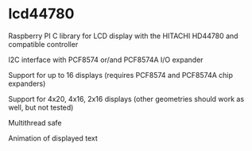 # lcd44780
Raspberry PI C library 
for LCD display with the HITACHI HD44780 and compatible controller

I2C interface with PCF8574 or/and PCF8574A I/O expander

Support for up to 16 displays (requires PCF8574 and PCF8574A chip expanders)

Support for 4x20, 4x16, 2x16 displays (other geometries should work as well, but not tested)

Multithread safe

Animation of displayed text 
